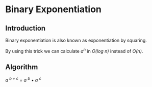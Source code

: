 # Binary Exponentiation
## Introduction
Binary exponentiation is also known as exponentiation by squaring.

By using this trick we can calculate _a<sup>n</sup>_ in _O(log n)_ instead of _O(n)_.
## Algorithm
_a <sup>b + c</sup> = a <sup>b</sup> • a <sup>c</sup>_
